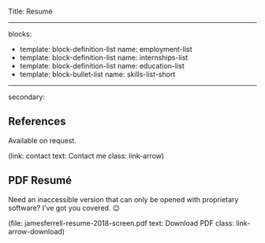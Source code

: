 Title: Resumé

----

blocks:

-
  template: block-definition-list
  name: employment-list
-
  template: block-definition-list
  name: internships-list
-
  template: block-definition-list
  name: education-list
-
  template: block-bullet-list
  name: skills-list-short

----

secondary:

## References

Available on request.

(link: contact text: Contact me class: link-arrow)

## PDF Resumé

Need an inaccessible version that can only be opened with proprietary software? I've got you covered. 😉

(file: jamesferrell-resume-2018-screen.pdf text: Download PDF class: link-arrow-download)
